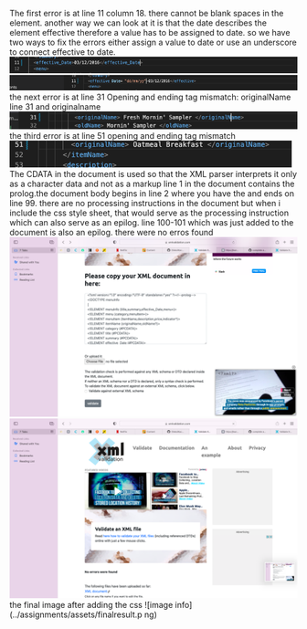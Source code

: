 The first error is at line 11 column 18. there cannot be blank spaces in the element. another way we can look at it is that the date describes the element effective therefore a value has to be assigned to date. so we have two ways to fix the errors either assign a value to date or use an underscore to connect effective to date. ![image info](../assignments/assets/q1.png) ![image info](../assignments/assets/q1%20b.png)
the next error is at line 31 Opening and ending tag mismatch: originalName line 31 and originalname     ![image info](../assignments/assets/q2.png)
the third error is at line 51 opening and ending tag mismatch ![image info](../assignments/assets/q3.png)
The CDATA in the document is used so that the XML parser interprets it only as a character data and not as a markup 
line 1 in the document contains the prolog.the document body begins in line 2 where you have the <menuInfo> and ends on line 99. there are no processing instructions in the document but when i include the css style sheet, that would serve as the processing instruction which can also serve as an epilog. line 100-101 which was just added to the document is also an epilog. 
there were no erros found ![image info](../assignments/assets/validate%20vs%20well-formed.png) ![image info](../assignments/assets/validation.png)
the final image after adding the css ![image info](../assignments/assets/finalresult.p ng)